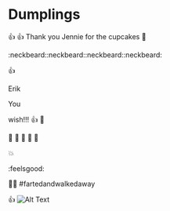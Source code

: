 # Dumplings
:+1:
:+1:
Thank you Jennie for the cupcakes :cake:

:neckbeard::neckbeard::neckbeard::neckbeard:

:+1:


Erik

You

wish!!!
:+1:
:hankey:


:hankey:
:hankey:
:hankey:
:hankey:
:hankey:

:boom:

:feelsgood:

:runner::dash: #fartedandwalkedaway

:+1:
![Alt Text](http://www.sheawong.com/wp-content/uploads/2013/08/keephatin.gif)


